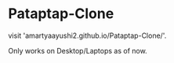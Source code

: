 # Pataptap-Clone
visit 'amartyaayushi2.github.io/Pataptap-Clone/'.

Only works on Desktop/Laptops as of now.

